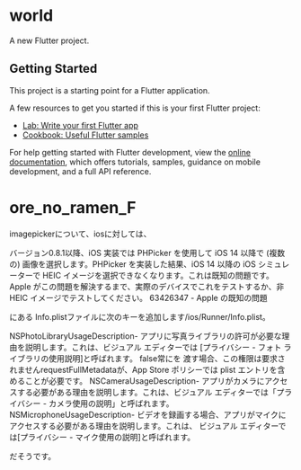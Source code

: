 # world

A new Flutter project.

## Getting Started

This project is a starting point for a Flutter application.

A few resources to get you started if this is your first Flutter project:

- [Lab: Write your first Flutter app](https://docs.flutter.dev/get-started/codelab)
- [Cookbook: Useful Flutter samples](https://docs.flutter.dev/cookbook)

For help getting started with Flutter development, view the
[online documentation](https://docs.flutter.dev/), which offers tutorials,
samples, guidance on mobile development, and a full API reference.
# ore_no_ramen_F

imagepickerについて、iosに対しては、

バージョン0.8.1以降、iOS 実装では PHPicker を使用して iOS 14 以降で (複数の) 画像を選択します。PHPicker を実装した結果、iOS 14 以降の iOS シミュレーターで HEIC イメージを選択できなくなります。これは既知の問題です。Apple がこの問題を解決するまで、実際のデバイスでこれをテストするか、非 HEIC イメージでテストしてください。 63426347 - Apple の既知の問題

にある Info.plistファイルに次のキーを追加します<project root>/ios/Runner/Info.plist。

NSPhotoLibraryUsageDescription- アプリに写真ライブラリの許可が必要な理由を説明します。これは、ビジュアル エディターでは [プライバシー - フォト ライブラリの使用説明]と呼ばれます。
false常にを 渡す場合、この権限は要求されませんrequestFullMetadataが、App Store ポリシーでは plist エントリを含めることが必要です。
NSCameraUsageDescription- アプリがカメラにアクセスする必要がある理由を説明します。これは、ビジュアル エディターでは「プライバシー - カメラ使用の説明」と呼ばれます。
NSMicrophoneUsageDescription- ビデオを録画する場合、アプリがマイクにアクセスする必要がある理由を説明します。これは、 ビジュアル エディターでは[プライバシー - マイク使用の説明]と呼ばれます。

だそうです。
